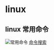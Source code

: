# linux

## linux 常用命令
![常用命令](https://i.loli.net/2017/08/22/599b9b3ca5bb7.png)
[命令搜索](https://wangchujiang.com/linux-command/hot.html)